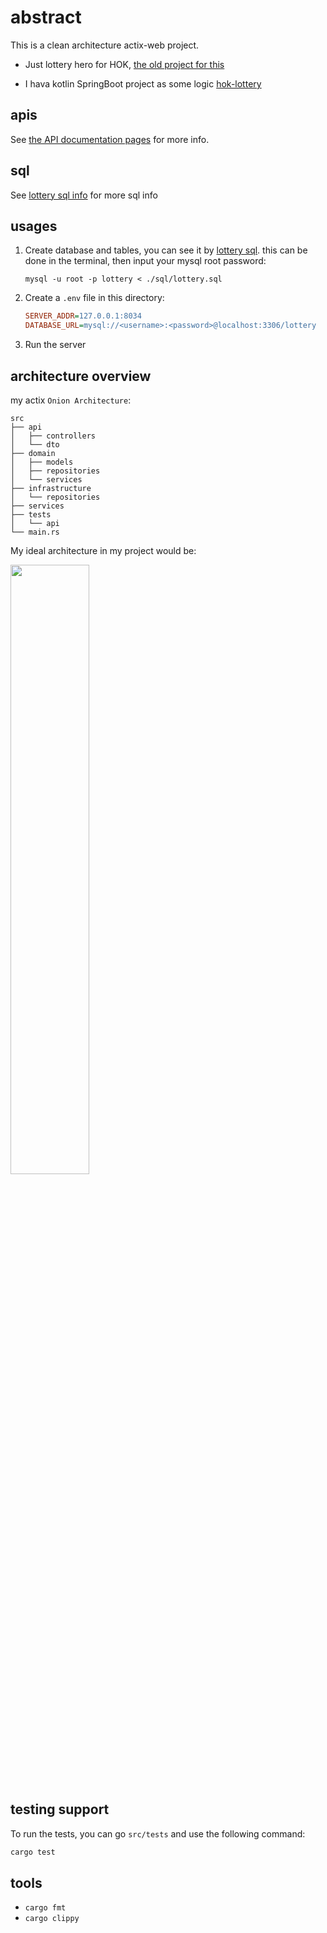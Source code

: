 # abstract

This is a clean architecture actix-web project.

- Just lottery hero for HOK, [the old project for this](https://github.com/weiraneve/hok-lottery-actix)

- I hava kotlin SpringBoot project as some logic [hok-lottery](https://github.com/weiraneve/hok-lottery)

## apis

See [the API documentation pages](./apis) for more info.

## sql

See [lottery sql info](./sql) for more sql info

## usages

1. Create database and tables, you can see it by [lottery sql](./sql).
   this can be done in the terminal, then input your mysql root password:
   ```shell
   mysql -u root -p lottery < ./sql/lottery.sql
   ```
   
2. Create a `.env` file in this directory:
    ```ini
    SERVER_ADDR=127.0.0.1:8034
    DATABASE_URL=mysql://<username>:<password>@localhost:3306/lottery
    ```

3. Run the server

## architecture overview

my actix `Onion Architecture`:

```
src
├── api
│   ├── controllers
│   └── dto
├── domain
│   ├── models
│   ├── repositories
│   └── services
├── infrastructure
│   └── repositories
├── services
├── tests
│   └── api
└── main.rs
```

My ideal architecture in my project would be:

<img src="https://github.com/weiraneve/actix-clean-architecture/assets/60456779/814491fd-7d2c-408d-a90a-5672ff7ca40e" width="50%">

## testing support

To run the tests, you can go `src/tests` and use the following command:
```bash
cargo test
```

## tools
- `cargo fmt` 
- `cargo clippy`
